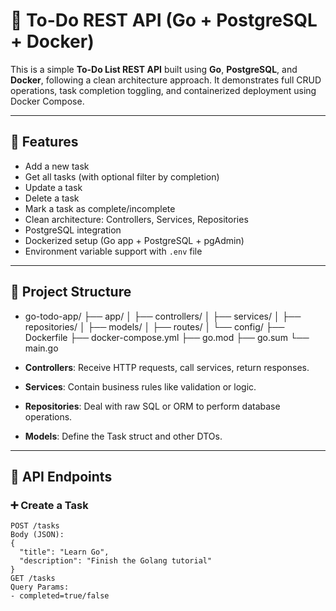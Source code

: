 # 📝 To-Do REST API (Go + PostgreSQL + Docker)

This is a simple **To-Do List REST API** built using **Go**, **PostgreSQL**, and **Docker**, following a clean architecture approach. It demonstrates full CRUD operations, task completion toggling, and containerized deployment using Docker Compose.

---

## 🚀 Features

- Add a new task
- Get all tasks (with optional filter by completion)
- Update a task
- Delete a task
- Mark a task as complete/incomplete
- Clean architecture: Controllers, Services, Repositories
- PostgreSQL integration
- Dockerized setup (Go app + PostgreSQL + pgAdmin)
- Environment variable support with `.env` file

---

## 📁 Project Structure

- go-todo-app/
├── app/
│   ├── controllers/
│   ├── services/
│   ├── repositories/
│   ├── models/
│   ├── routes/
│   └── config/
├── Dockerfile
├── docker-compose.yml
├── go.mod
├── go.sum
└── main.go


- **Controllers**: Receive HTTP requests, call services, return responses.
- **Services**: Contain business rules like validation or logic.
- **Repositories**: Deal with raw SQL or ORM to perform database operations.
- **Models**: Define the Task struct and other DTOs.

---

## 🧪 API Endpoints

### ➕ Create a Task
```http
POST /tasks
Body (JSON):
{
  "title": "Learn Go",
  "description": "Finish the Golang tutorial"
}
GET /tasks
Query Params:
- completed=true/false
